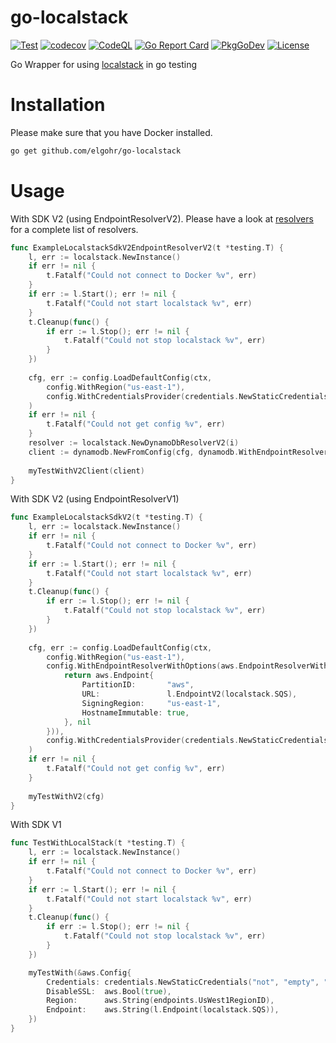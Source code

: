 # go-localstack

[![Test](https://github.com/elgohr/go-localstack/workflows/Test/badge.svg)](https://github.com/elgohr/go-localstack/actions/workflows/test.yml)
[![codecov](https://codecov.io/gh/elgohr/go-localstack/branch/main/graph/badge.svg)](https://codecov.io/gh/elgohr/go-localstack)
[![CodeQL](https://github.com/elgohr/go-localstack/workflows/CodeQL/badge.svg)](https://github.com/elgohr/go-localstack/actions/workflows/codeql-analysis.yml)
[![Go Report Card](https://goreportcard.com/badge/github.com/elgohr/go-localstack)](https://goreportcard.com/report/github.com/elgohr/go-localstack)
[![PkgGoDev](https://pkg.go.dev/badge/github.com/elgohr/go-localstack)](https://pkg.go.dev/github.com/elgohr/go-localstack)
[![License](https://img.shields.io/badge/License-Apache%202.0-blue.svg)](https://github.com/gojp/goreportcard/blob/master/LICENSE)

Go Wrapper for using [localstack](https://github.com/localstack/localstack) in go testing

# Installation

Please make sure that you have Docker installed.

```bash
go get github.com/elgohr/go-localstack
```

# Usage

With SDK V2 (using EndpointResolverV2).
Please have a look at [resolvers](resolver.go) for a complete list of resolvers.
```go
func ExampleLocalstackSdkV2EndpointResolverV2(t *testing.T) {
    l, err := localstack.NewInstance()
    if err != nil {
        t.Fatalf("Could not connect to Docker %v", err)
    }
    if err := l.Start(); err != nil {
        t.Fatalf("Could not start localstack %v", err)
    }
    t.Cleanup(func() {
        if err := l.Stop(); err != nil {
            t.Fatalf("Could not stop localstack %v", err)
        }
    })
    
    cfg, err := config.LoadDefaultConfig(ctx,
        config.WithRegion("us-east-1"),
        config.WithCredentialsProvider(credentials.NewStaticCredentialsProvider("dummy", "dummy", "dummy")),
    )
    if err != nil {
        t.Fatalf("Could not get config %v", err)
    }
    resolver := localstack.NewDynamoDbResolverV2(i)
    client := dynamodb.NewFromConfig(cfg, dynamodb.WithEndpointResolverV2(resolver))
	
    myTestWithV2Client(client)
}
```

With SDK V2 (using EndpointResolverV1)
```go
func ExampleLocalstackSdkV2(t *testing.T) {
    l, err := localstack.NewInstance()
    if err != nil {
        t.Fatalf("Could not connect to Docker %v", err)
    }
    if err := l.Start(); err != nil {
        t.Fatalf("Could not start localstack %v", err)
    }
    t.Cleanup(func() {
        if err := l.Stop(); err != nil {
            t.Fatalf("Could not stop localstack %v", err)
        }
	})
    
    cfg, err := config.LoadDefaultConfig(ctx,
        config.WithRegion("us-east-1"),
        config.WithEndpointResolverWithOptions(aws.EndpointResolverWithOptionsFunc(func(_, _ string, _ ...interface{}) (aws.Endpoint, error) {
            return aws.Endpoint{
			    PartitionID:       "aws", 
			    URL:               l.EndpointV2(localstack.SQS), 
			    SigningRegion:     "us-east-1", 
			    HostnameImmutable: true,
		    }, nil
        })),
        config.WithCredentialsProvider(credentials.NewStaticCredentialsProvider("dummy", "dummy", "dummy")),
    )
    if err != nil {
        t.Fatalf("Could not get config %v", err)
    }
    
    myTestWithV2(cfg)
}
```

With SDK V1
```go
func TestWithLocalStack(t *testing.T) {
    l, err := localstack.NewInstance()
    if err != nil {
        t.Fatalf("Could not connect to Docker %v", err)
    }
    if err := l.Start(); err != nil {
        t.Fatalf("Could not start localstack %v", err)
    }
    t.Cleanup(func() {
        if err := l.Stop(); err != nil {
            t.Fatalf("Could not stop localstack %v", err)
        }
    })

    myTestWith(&aws.Config{
        Credentials: credentials.NewStaticCredentials("not", "empty", ""),
        DisableSSL:  aws.Bool(true),
        Region:      aws.String(endpoints.UsWest1RegionID),
        Endpoint:    aws.String(l.Endpoint(localstack.SQS)),
    })
}
```

